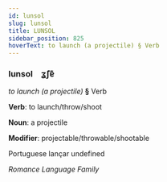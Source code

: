 ```yaml
---
id: lunsol
slug: lunsol
title: LUNSOL
sidebar_position: 825
hoverText: to launch (a projectile) § Verb
---
```


### lunsol&emsp;<span kind="abugida">ʓ̃ʃɐ͊</span>

*to launch (a projectile)* **§** Verb

**Verb**: to launch/throw/shoot

**Noun**: a projectile

**Modifier**: projectable/throwable/shootable

Portuguese lançar undefined

*Romance Language Family*